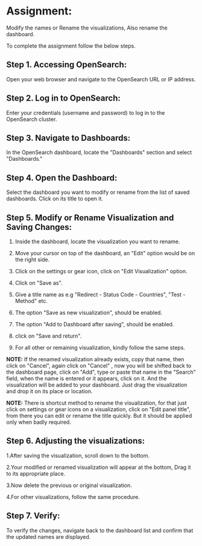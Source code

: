 # Assignment:
Modify the names or Rename the visualizations, Also rename the dashboard.

To complete the assignment follow the below steps.



## Step 1. Accessing OpenSearch:

Open your web browser and navigate to the OpenSearch URL or IP address.



## Step 2. Log in to OpenSearch:

Enter your credentials (username and password) to log in to the OpenSearch cluster.



## Step 3. Navigate to Dashboards:

In the OpenSearch dashboard, locate the "Dashboards" section and select "Dashboards."



## Step 4. Open the Dashboard:

Select the dashboard you want to modify or rename from the list of saved dashboards. Click on its title to open it.



## Step 5. Modify or Rename Visualization and Saving Changes:

1. Inside the dashboard, locate the visualization you want to rename.

2. Move your cursor on top of the dashboard, an "Edit" option would be on the right side.
	
3. Click on the settings or gear icon, click on "Edit Visualization" option.

4. Click on "Save as".
	
5. Give a title name as e.g "Redirect - Status Code - Countries", "Test - Method" etc.
	
6. The option "Save as new visualization", should be enabled.
	
7. The option "Add to Dashboard after saving", should be enabled.
	
8. click on "Save and return".
	
9. For all other or remaining visualization, kindly follow the same steps.
    
    
    
**NOTE:** If the renamed visualization already exists, copy that name, then click on "Cancel", again click on "Cancel" , now you will be shifted back to the dashboard page, click on "Add",
type or paste that name in the "Search" field, when the name is entered or it appears, click on it. And the visualization will be added to your dashboard. Just drag the visualization
and drop it on its place or location.
    


**NOTE:** There is shortcut method to rename the visualization, for that just click on settings or gear icons on a visualization, click on "Edit panel title", from there you can edit or rename
the title quickly. But it should be applied only when badly required.
    
    

## Step 6. Adjusting the visualizations:

1.After saving the visualization, scroll down to the bottom.

2.Your modified or renamed visualization will appear at the bottom, Drag it to its appropriate place.

3.Now delete the previous or original visualization.

4.For other visualizations, follow the same procedure.



## Step 7. Verify:

To verify the changes, navigate back to the dashboard list and confirm that the updated names are displayed.
    



